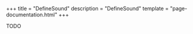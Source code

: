 +++
title = "DefineSound"
description = "DefineSound"
template = "page-documentation.html"
+++

TODO

